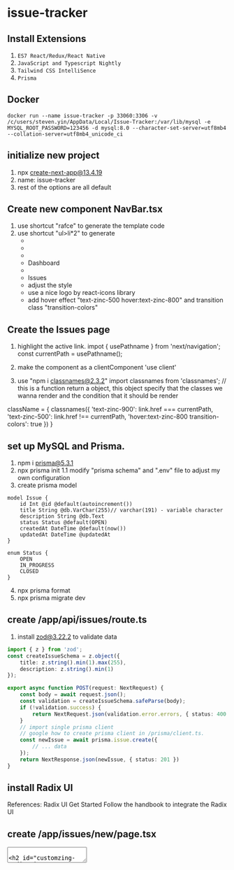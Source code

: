 # issue-tracker

## Install Extensions
1. `ES7 React/Redux/React Native`
2. `JavaScript and Typescript Nightly`
3. `Tailwind CSS IntelliSence`
4. `Prisma`

## Docker

```shell
docker run --name issue-tracker -p 33060:3306 -v /c/users/steven.yin/AppData/Local/Issue-Tracker:/var/lib/mysql -e MYSQL_ROOT_PASSWORD=123456 -d mysql:8.0 --character-set-server=utf8mb4 --collation-server=utf8mb4_unicode_ci
```

## initialize new project
1. npx create-next-app@13.4.19
2. name: issue-tracker
3. rest of the options are all default


## Create new component NavBar.tsx
1. use shortcut "rafce" to generate the template code
2. use shortcut "ul>li*2" to generate <ul><li><li>
3. <li><Link>Dashboard
4. <li><Link>Issues
5. adjust the style
6. use a nice logo by react-icons library
7. add hover effect "text-zinc-500 hover:text-zinc-800" and transition class "transition-colors"

## Create the Issues page
1. highlight the active link.
impot { usePathname } from 'next/navigation';
const currentPath = usePathname();

2. make the component as a clientComponent
'use client'

3. use "npm i classnames@2.3.2"
import classnames from 'classnames'; // this is a function return a object, this object specify that the classes we wanna render and the condition that it should be render

className = {
    classnames({
        'text-zinc-900': link.href === currentPath,
        'text-zinc-500': link.href !== currentPath,
        'hover:text-zinc-800 transition-colors': true
    })
}


## set up MySQL and Prisma.
1. npm i prisma@5.3.1
2. npx prisma init
    1.1 modify "prisma schema" and ".env" file to adjust my own configuration
3. create prisma model
```prisma
model Issue {
    id Int @id @default(autoincrement())
    title String @db.VarChar(255)// varchar(191) - variable character
    description String @db.Text
    status Status @default(OPEN)
    createdAt DateTime @default(now())
    updatedAt DateTime @updatedAt
}

enum Status {
    OPEN
    IN_PROGRESS
    CLOSED
}
```
4. npx prisma format
5. npx prisma migrate dev

## create /app/api/issues/route.ts
1. install zod@3.22.2 to validate data

```typescript
import { z } from 'zod';
const createIssueSchema = z.object({
    title: z.string().min(1).max(255),
    description: z.string().min(1)
});

export async function POST(request: NextRequest) {
    const body = await request.json();
    const validation = createIssueSchema.safeParse(body);
    if (!validation.success) {
        return NextRequest.json(validation.error.errors, { status: 400 });
    }
    // import single prisma client
    // google how to create prisma client in /prisma/client.ts.
    const newIssue = await prisma.issue.create({
        // ... data
    });
    return NextResponse.json(newIssue, { status: 201 })
}
```

## install Radix UI
References: Radix UI Get Started
Follow the handbook to integrate the Radix UI

## create /app/issues/new/page.tsx
<TextField>
<TextArea>

## Customzing Radix UI Theme
1. declare <ThemePanel> inside <Theme>
2. select one favourite theme -> Copy the code -> replace the <Theme>

## Use Inter font instead of System fonts.
1. References: Radix UI typography

## Adding a Markdown Editor
1. React SimpleMDE Markdown Editor
```
npm install --save react-simplemde-editor easymde
```

## Handling Form Submission
1. npm install react-hook-form@7.46.1
```typescript
import { useForm, Controller } from 'react-hook-form';

interface IssueForm {
    title: string;
    description: string;
}

// ...
const { register, control, handleSubmit } = useForm<IssueForm>();
```

2. install axios@1.5.0

const router = useRouter(); // next/navigation

## Handling Errors
1. use try/catch
2. use "Callout" in Radix UI

## Implementing Client-side Validation
1. npm install @hookform/resolvers@3.3.1
```typescript
useForm<IssueForm>({
    resolver: zodResolver(createIssueSchema)
})
```
2. reuse type in zod
```typescript
import { z } from 'zod';

type IssueForm = z.infer<typeof createIssueSchema>
```
3. insert error alert below each form component

## Extracting the ErrorMessage Component
1. create /app/components/ErrorMessage.tsx

## Adding a Spinner
1. google "tailwind elements spinner"
2. create /app/components/Spinner.tsx
3. use <Spinner> while submitting a new issue





## Showing the Issues
1. Use prisma.issue.findMany() to fetch multiple data.
2. Use Radix UI Table to show all data
   1. Issue
   2. Status
   3. Created
3. Adjust the style
4. responsive layout
   1. hide status and created only show these in wide screen
   2. className="hidden md:table-cell"

## Building the Issue Status Badge


## Adding Loading Skeletons
1. npm install delay
2. use delay to check loading effect
```javascript
await delay(2000)
```
3. google "react loading skeleton"
4. Follow Skeleton documentation.
5. Extract New Issue Button to a new component(/app/issues/IssueActions.tsx)

## SHowing Issue Details
1. /app/issues/[id]/IssueDetailPage.tsx
2. Use prisma.issue.findUnique({ where: { id: parseInt(params.id) }})
3. Handle the situation when can not find anything. // notFound()
4. Add <Link> to wrap Issue block on /issues
5. Add /app/issues/[id]/loading.tsx for IssueDetailPage
6. Add /app/issues/new/loading.tsx for NewIssuePage

## Styling the Issue Detail Page 

```html
<Flex my="2" >
    ...
</Flex>
```


## Adding Markdown Preview
1. ```shell
npm install react-markdown@8.0.7
```
1. google tailwindcss typography ( Beautiful typographic defaults for HTML you don't control )

*## Building Linked Component*?
1. use 'next/link'
2. import { Link as RadixLink } from '@radix-ui/themes'
3. combine both of them together.
4. google "nextjs link component" - passHref lagacyBehavior

## Additional Loading Skeletons
1. Use react-loading-skeleton for all pages. (details, new)
```jsx
<Box>
    <Skeleton />
    ...
    <Skeleton />
</Box>
```
2. use Await delay to check the skeleton.

## Disabling Server-side Rendering on New page
1. 'navigator is not defined'
Because all codes are generated on server side, 
import dynamic from 'next/dynamic';

const SimpleMDE = dynamic(() => import('react-simplemde-editor'), { ssr: false });

## Refactoring-Organizing imports
1. Managing all components in index.ts
2. extracting Skeleton as a custom components with import ts and css together

## Adding the Edit Button
1. Use <Grid> to split the Detail Page into 2.
2. Use Breakpoints to identity the responsive layout.
3. Add Edit Button in the second column, redirect to `/issue/${id}/edit`

## Applying the Single Responsibility Principle
1. Extracting Edit Issue logic to /app/issue/[id]/EditIssueButton.tsx
2. Extracting Details logic to /app/issue/[id]/IssueDetails.tsx

## Building the Edit Issue Page
1. create '/app/issue/[id]/edit/page.tsx'
2. create '/app/issue/_components/IssueForm.tsx'
3. Refactor New Issue by <IssueForm />

```typescript
interface Props {
    params: {id: string}
}
```

## Building an API for Editing Issue
1. new file: '/app/api/issue/[id]/route.ts'
2. Rename createIssueSchema
3. validate the input
4. Check whether the issue is exist
5. update the issue by id
```typescript
export async function PATH(request: NextRequest, { params }: { params: {id: string }}) {
    const body = await request.json();

}
```
## Caching
Reference: google "Nextjs Route Segment Config"
1. Data Caching
   1. When we fetch data using fetch()
   2. Stored in the file system
   3. Permanent until we redeploy
2. Full Route Cache (Cache on the Server)
   1. Used to store the output of statically rendered routes
3. Router Cache (Client-side Cache)
   1. To store the payload of pages in broswer
   2. Lasts for a session
   3. Get a refresh when we reload

```typescript
export const dynamic = 'force-dynamic';
export const revalidate = 0;
```

## Improving the Loading Experience
1. Let Text and MDE appear together
```tsx
dynamic(() => import('xx'), { ssr: false, loading: () => <>Loading...</> })
```
1. Add Skeleton for Edit Issue page and New Issue page


## Adding a Delete Button as a separate Component: /issue/[id]/DeleteIssueButton.tsx
1. Button are inline element of HTML -> set flex to put two buttons vertically
```typescript
<Flex gap="2" direction="column">
```
2. Adjust Button layout in different resolutions(Mobile/Tablet/PC).
3. Use <Container />

## Adding a Confirmation Dialog Box
1. Reference: AlertDialog in Radix UI.

## Building an API for deleting an issue.

## Adding another AlertDialog to handle the issue if there is an error.
## Adding Spinner and disable the deleteButton while deleting is underway.
  
## Setting Up NextAuth
1. npm i next-auth
2. Follow offical guide:
   1. create /api/auth/[...nextauth]/route.ts
```typescript
const handler = NextAuth()
```
3. .env:
NEXTAUTH_URL="http://localhost:3000
NEXTAUTH_SECRET="xxxxx"

4. generate a random string: `openssl rand -base64 32``

## Configuring Google Provider: https://console.cloud.google.com
1. Follow the documentation in website: "Google | NextAuth.js"

## Adding the Prisma Adapter 
1. Follow the documentation: @auth/prisma-adapter
2. grap all models in the schema.prisma
3. npx prisma migrate dev
4. `npm install @next-auth/prisma-adapter@1.0.7`
5. add {session: 'jwt'} in NextAuth({});

## Adding the Login and Logout Links
1. const { status, data } = useSession();
{status === "authenticated" && <Link href="/api/auth/signout">Log out</Link>}
{status === "unauthenticated" && <Link href="/api/auth/signin">Login</Link>}
2. create file "/app/auth/Provider.tsx"
```jsx
const AuthProvider = () => {
    return (
        <SessionProvider>{children}</SessionProvider>
    )
}
```
3. wrap our website into the AuthProvider

## Change the Layout of the NavBar. 
1. `justify-content: space-between`.
2. Wrap everything inside a <Container>

## Adding a Drop-down Menu
1. Using DropdownMenu from Radix UI

## fix CORS issue: 
1. referrerPolicy='no-referrer'
2. Add configuration in `next.config.ts`
```typescript
const nextConfig = {
    async headers() {
        return [
            {
                source: '/:path*',
                headers: [
                    { key: 'referrer-policy', value: 'no-referrer' }
                ]
            }
        ]
    }
}
```

## Refactoring the Navigation Bar code
1. Extract each part into components
2. control + shift + command + 'right arrow': select Expand
3. 
```css
@layer utilities {
    .nav-link {
        @apply text-zinc-500 hover:text-zinc-800 transition-colors
    }
}
```
```jsx
<Link className="nav-link">
```

## Adding loading Skeleton for Login Icon
## Securing the Application
1. Adding middleware function `/middleware.ts`
```typescript
export { default } from "next-auth/middleware"

export const config = {
    matcher: [
        '/issue/new',
        '/issue/edit/:id+'
    ]
}
```
2. Hiding Edit & Delete Buttons if there isn't a session available;
3. const session = getServerSession(authOptions) to check if there is a session available;


## Building the Assignee Select Component
1. `/app/issue/[id]/_components/AssigneeSelect.tsx`
2. fetch data by `axios` to get `users`
3. Building the API `/app/api/users/route.ts` (Add NextRequest parameter to avoid caching)
4. Use React Query to fetch data from this API.

## Add column `assignedToUserId` & `assignedToUser` in Issue Schema
1. connect `asignedToUser` with `Issue` table by primary key
2. Add `assignedIssues Issue[]` in `User` Table
3. execute `npx prisma migrate dev`

## Implementing the assigning user API
1. create new zod schema to check different fields in different situations.

## Showing Toast Nitifications after succeed or failed
1. `npm install react-hot-toast@2.4.1`

## Refactoring the Assignee Select Component


## Building the Filter Component
1. new file `/app/issue/list/IssueStatusFilter.tsx` with `Select` in `Radix UI`;
2. Add this component inside list page.
3. Register the onValueChange event to filter issues by status
4. Making Columns Sortable.
   1. extracting columns of the table
   ```ts
    const columns: {label: string; value: keyof Issue; className?: string}[];
   ```
   2. Add link for each title, href is `/issue/list?orderby=${columnValue}`, but still keep the existing parameters, so we should use href={{ query: { ...searchParams, orderBy: columnValue }}};
   3. Add Arrow Icon to indicate descent or ascent.
5. Using URLSearchParams to assemble Params

## Using ChatGPT to generate dummy data
## Building the Pagination Component


## Building the LatestIssues Component
## Building the IssueSummary Component
1. Summarising issues in three dimonsions: OPEN, IN_PROGRESS and CLOSED.
## Building the BarChart Component
1. `npm install recharts@2.8.0`
2. `const { ResponsiveContainer, BarChart, XAxis, YAxis, Bar } from 'recharts'`
3. Check color variables in browser, got the --accent-9


## Using dotenv to specify the environment.
```
"prisma:migrate:dev": "dotenv -e .env.local -- npx prisma migrate dev"
```